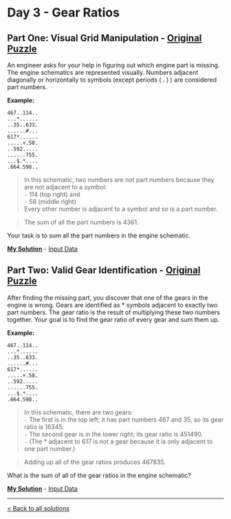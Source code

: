 # Day 3 - Gear Ratios

## Part One: Visual Grid Manipulation - [Original Puzzle](https://adventofcode.com/2023/day/3)

An engineer asks for your help in figuring out which engine part is missing. The engine schematics are represented visually. Numbers adjacent diagonally or horizontally to symbols (except periods ( . ) ) are considered part numbers.

__Example:__

```
467..114..
...*......
..35..633.
......#...
617*......
.....+.58.
..592.....
......755.
...$.*....
.664.598..
```

> In this schematic, two numbers are not part numbers because they are not adjacent to a symbol:  
`-` 114 (top right) and  
`-` 58 (middle right)  
Every other number is adjacent to a symbol and so is a part number.

> The sum of all the part numbers is 4361.

Your task is to sum all the part numbers in the engine schematic.

__[My Solution](https://github.com/codehath/advent-of-code-2023/blob/main/day-3/advent_day_3.1.py)__ - [Input Data](https://github.com/codehath/advent-of-code-2023/blob/main/day-3/input/input_day_03.txt)

## Part Two: Valid Gear Identification - [Original Puzzle](https://adventofcode.com/2023/day/3)

After finding the missing part, you discover that one of the gears in the engine is wrong. Gears are identified as * symbols adjacent to exactly two part numbers. The gear ratio is the result of multiplying these two numbers together. Your goal is to find the gear ratio of every gear and sum them up.

__Example:__

```
467..114..
...*......
..35..633.
......#...
617*......
.....+.58.
..592.....
......755.
...$.*....
.664.598..
```

> In this schematic, there are two gears:  
`-` The first is in the top left; it has part numbers 467 and 35, so its gear ratio is 16345.  
`-` The second gear is in the lower right; its gear ratio is 451490.  
`-` (The * adjacent to 617 is not a gear because it is only adjacent to one part number.) 

> Adding up all of the gear ratios produces 467835.

What is the sum of all of the gear ratios in the engine schematic?

__[My Solution](https://github.com/codehath/advent-of-code-2023/blob/main/day-3/advent_day_3.2.py)__ - [Input Data](https://github.com/codehath/advent-of-code-2023/blob/main/day-3/input/input_day_03.txt)

---
[< Back to all solutions](https://github.com/codehath/advent-of-code-2023/tree/main)